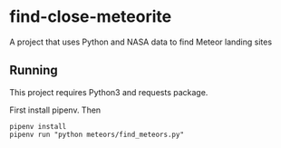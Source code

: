 # find-close-meteorite
A project that uses Python and NASA data to find Meteor landing sites

## Running

This project requires Python3 and requests package.

First install pipenv. Then

```
pipenv install
pipenv run "python meteors/find_meteors.py"
```
